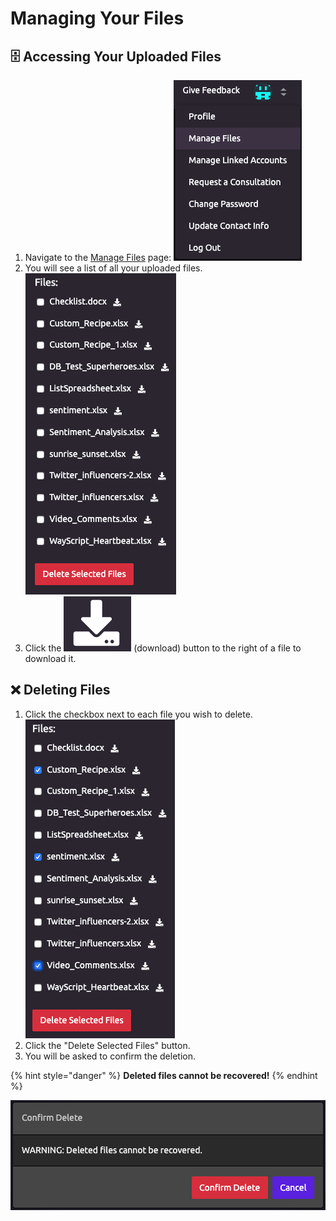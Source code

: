# Managing Your Files

## 🗄 Accessing Your Uploaded Files

1. Navigate to the [Manage Files](https://wayscript.com/file_manager) page:  ![](../.gitbook/assets/manage_files.png)  
2. You will see a list of all your uploaded files.  ![](../.gitbook/assets/files_list.png)  
3. Click the ![](../.gitbook/assets/download.png) \(download\) button to the right of a file to download it.

## ❌ Deleting Files

1. Click the checkbox next to each file you wish to delete.  ![](../.gitbook/assets/files_list_selected.png)  
2. Click the "Delete Selected Files" button. 
3. You will be asked to confirm the deletion.

{% hint style="danger" %}
**Deleted files cannot be recovered!**
{% endhint %}

![Confirm Delete](../.gitbook/assets/confirm_delete.png)


